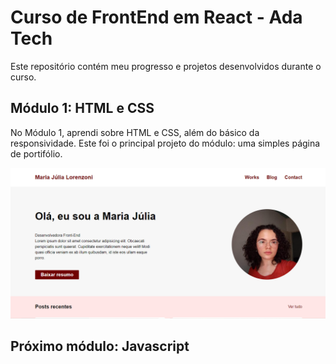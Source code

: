 # Curso de FrontEnd em React - Ada Tech

Este repositório contém meu progresso e projetos desenvolvidos durante o curso.

## Módulo 1: HTML e CSS

No Módulo 1, aprendi sobre HTML e CSS, além do básico da responsividade.
Este foi o principal projeto do módulo: uma simples página de portifólio. 

<img src="modulo1/codigoModulo1.png" alt="Página de portifólio feita para o módulo 1" style="max-height: 300px;">

## Próximo módulo: Javascript
